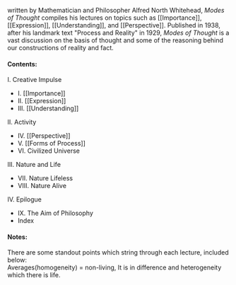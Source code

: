written by Mathematician and Philosopher Alfred North Whitehead, *Modes of Thought* compiles his lectures on topics such as [[Importance]], [[Expression]], [[Understanding]], and [[Perspective]]. Published in 1938, after his landmark text "Process and Reality" in 1929, *Modes of Thought* is a vast discussion on the basis of thought and some of the reasoning behind our constructions of reality and fact. 

#### Contents:
I. Creative Impulse
- I. [[Importance]]
- II. [[Expression]]
- III. [[Understanding]]

II. Activity
- IV. [[Perspective]]
- V. [[Forms of Process]]
- VI. Civilized Universe

III. Nature and Life
- VII. Nature Lifeless
- VIII. Nature Alive 

IV. Epilogue
- IX. The Aim of Philosophy
- Index

#### Notes:
There are some standout points which string through each lecture, included below:<br>
Averages(homogeneity) = non-living, It is in difference and heterogeneity which there is life. 